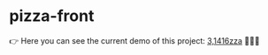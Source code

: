 # pizza-front
:point_right: Here you can see the current demo of this project: [3,1416zza](https://feeldiac.github.io/pizza-front/  "pizza-front") 🍕🍕🍕
